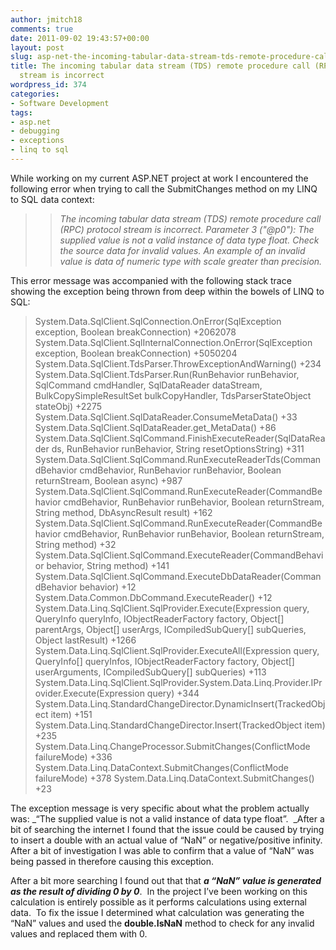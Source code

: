 ```yaml
---
author: jmitch18
comments: true
date: 2011-09-02 19:43:57+00:00
layout: post
slug: asp-net-the-incoming-tabular-data-stream-tds-remote-procedure-call-rpc-protocol-stream-is-incorrect
title: The incoming tabular data stream (TDS) remote procedure call (RPC) protocol
  stream is incorrect
wordpress_id: 374
categories:
- Software Development
tags:
- asp.net
- debugging
- exceptions
- linq to sql
---
```


While working on my current ASP.NET project at work I encountered the following error when trying to call the SubmitChanges method on my LINQ to SQL data context:





<blockquote>

> 
> _The incoming tabular data stream (TDS) remote procedure call (RPC) protocol stream is incorrect. Parameter 3 ("@p0"): The supplied value is not a valid instance of data type float. Check the source data for invalid values. An example of an invalid value is data of numeric type with scale greater than precision._
> 
> 
</blockquote>


<!-- more -->


This error message was accompanied with the following stack trace showing the exception being thrown from deep within the bowels of LINQ to SQL:





<blockquote>System.Data.SqlClient.SqlConnection.OnError(SqlException exception, Boolean breakConnection) +2062078
System.Data.SqlClient.SqlInternalConnection.OnError(SqlException exception, Boolean breakConnection) +5050204
System.Data.SqlClient.TdsParser.ThrowExceptionAndWarning() +234
System.Data.SqlClient.TdsParser.Run(RunBehavior runBehavior, SqlCommand cmdHandler, SqlDataReader dataStream, BulkCopySimpleResultSet bulkCopyHandler, TdsParserStateObject stateObj) +2275
System.Data.SqlClient.SqlDataReader.ConsumeMetaData() +33
System.Data.SqlClient.SqlDataReader.get_MetaData() +86
System.Data.SqlClient.SqlCommand.FinishExecuteReader(SqlDataReader ds, RunBehavior runBehavior, String resetOptionsString) +311
System.Data.SqlClient.SqlCommand.RunExecuteReaderTds(CommandBehavior cmdBehavior, RunBehavior runBehavior, Boolean returnStream, Boolean async) +987
System.Data.SqlClient.SqlCommand.RunExecuteReader(CommandBehavior cmdBehavior, RunBehavior runBehavior, Boolean returnStream, String method, DbAsyncResult result) +162
System.Data.SqlClient.SqlCommand.RunExecuteReader(CommandBehavior cmdBehavior, RunBehavior runBehavior, Boolean returnStream, String method) +32
System.Data.SqlClient.SqlCommand.ExecuteReader(CommandBehavior behavior, String method) +141
System.Data.SqlClient.SqlCommand.ExecuteDbDataReader(CommandBehavior behavior) +12
System.Data.Common.DbCommand.ExecuteReader() +12
System.Data.Linq.SqlClient.SqlProvider.Execute(Expression query, QueryInfo queryInfo, IObjectReaderFactory factory, Object[] parentArgs, Object[] userArgs, ICompiledSubQuery[] subQueries, Object lastResult) +1266
System.Data.Linq.SqlClient.SqlProvider.ExecuteAll(Expression query, QueryInfo[] queryInfos, IObjectReaderFactory factory, Object[] userArguments, ICompiledSubQuery[] subQueries) +113
System.Data.Linq.SqlClient.SqlProvider.System.Data.Linq.Provider.IProvider.Execute(Expression query) +344
System.Data.Linq.StandardChangeDirector.DynamicInsert(TrackedObject item) +151
System.Data.Linq.StandardChangeDirector.Insert(TrackedObject item) +235
System.Data.Linq.ChangeProcessor.SubmitChanges(ConflictMode failureMode) +336
System.Data.Linq.DataContext.SubmitChanges(ConflictMode failureMode) +378
System.Data.Linq.DataContext.SubmitChanges() +23</blockquote>




The exception message is very specific about what the problem actually was: _“The supplied value is not a valid instance of data type float”.  _After a bit of searching the internet I found that the issue could be caused by trying to insert a double with an actual value of “NaN” or negative/positive infinity.  After a bit of investigation I was able to confirm that a value of “NaN” was being passed in therefore causing this exception.




After a bit more searching I found out that that **_a “NaN” value is generated as the result of dividing 0 by 0_**.  In the project I’ve been working on this calculation is entirely possible as it performs calculations using external data.  To fix the issue I determined what calculation was generating the “NaN” values and used the **double.IsNaN** method to check for any invalid values and replaced them with 0.
